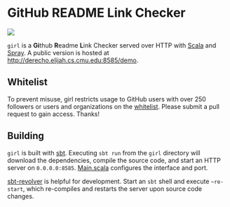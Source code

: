 # GitHub README Link Checker

![](https://raw.githubusercontent.com/bamos/girl/master/screenshot.png)

`girl` is a <b>Gi</b>thub <b>R</b>eadme <b>L</b>ink Checker
served over HTTP with [Scala](http://scala-lang.org/)
and [Spray](http://spray.io/).
A public version is hosted at <http://derecho.elijah.cs.cmu.edu:8585/demo>.

## Whitelist
To prevent misuse, girl restricts usage to
GitHub users with
over 250 followers or users and organizations on the
[whitelist](https://github.com/bamos/girl/blob/master/src/main/scala/Whitelist.scala).
Please submit a pull request to gain access. Thanks!

## Building

`girl` is built with [sbt][sbt].
Executing `sbt run` from the `girl` directory will download
the dependencies, compile the source code, and start
an HTTP server on `0.0.0.0:8585`.
[Main.scala](https://github.com/bamos/girl/blob/master/src/main/scala/Main.scala)
configures the interface and port.

[sbt-revolver][sbt-revolver] is helpful for development.
Start an `sbt` shell and execute `~re-start`,
which re-compiles and restarts the server upon source code changes.

[sbt]: http://www.scala-sbt.org/
[sbt-revolver]: https://github.com/spray/sbt-revolver
